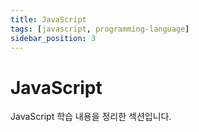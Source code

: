 ```yaml
---
title: JavaScript
tags: [javascript, programming-language]
sidebar_position: 3
---
```


# JavaScript

JavaScript 학습 내용을 정리한 섹션입니다.
